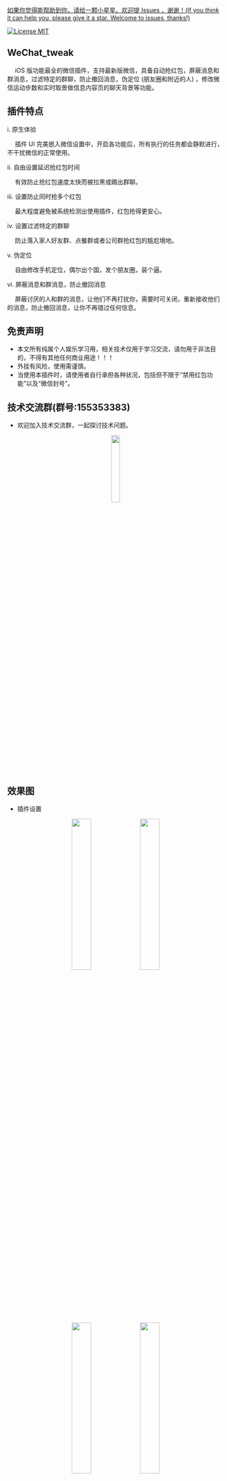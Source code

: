 [如果你觉得能帮助到你，请给一颗小星星。欢迎提 Issues ，谢谢！(If you think it can help you, please give it a star. Welcome to issues, thanks!)](https://github.com/dgynfi/WeChat_tweak)

[![License MIT](https://img.shields.io/badge/license-MIT-green.svg?style=flat)](LICENSE)&nbsp;

## WeChat_tweak

&emsp;  iOS 版功能最全的微信插件，支持最新版微信，具备自动抢红包，屏蔽消息和群消息，过滤特定的群聊，防止撤回消息，伪定位 (朋友圈和附近的人) ，修改微信运动步数和实时取景做信息内容页的聊天背景等功能。

## 插件特点

i. 原生体验

&emsp; 插件 UI 完美嵌入微信设置中，开启各功能后，所有执行的任务都会静默进行，不干扰微信的正常使用。

ii. 自由设置延迟抢红包时间

&emsp; 有效防止抢红包速度太快而被拉黑或踢出群聊。

iii. 设置防止同时抢多个红包

&emsp; 最大程度避免被系统检测出使用插件，红包抢得更安心。

iv. 设置过滤特定的群聊

&emsp; 防止落入家人好友群、点餐群或者公司群抢红包的尴尬境地。

v. 伪定位 

&emsp; 自由修改手机定位，偶尔出个国，发个朋友圈，装个逼。

vi. 屏蔽消息和群消息，防止撤回消息

&emsp; 屏蔽讨厌的人和群的消息，让他们不再打扰你，需要时可关闭，重新接收他们的消息，防止撤回消息，让你不再错过任何信息。

## 免责声明

- 本文所有纯属个人娱乐学习用，相关技术仅用于学习交流，请勿用于非法目的，不得有其他任何商业用途！！！
- 外挂有风险，使用需谨慎。
- 当使用本插件时，请使用者自行承担各种状况，包括但不限于“禁用红包功能”以及“微信封号”。

## 技术交流群(群号:155353383) 

- 欢迎加入技术交流群，一起探讨技术问题。

<div align=center>
<img src="https://github.com/dgynfi/WeChat_tweak/raw/master/images/qq155353383.jpg" width="20%" />
</div>

## 效果图

- 插件设置

<div align=center>
<img src="https://github.com/dgynfi/WeChat_tweak/raw/master/images/WCPlugin_settings.gif" width="30%" />&nbsp; 
<img src="https://github.com/dgynfi/WeChat_tweak/raw/master/images/WCPlugin_settings_01.png" width="30%" />
<br /> 
<img src="https://github.com/dgynfi/WeChat_tweak/raw/master/images/WCPlugin_settings_02.png" width="30%" />&nbsp; 
<img src="https://github.com/dgynfi/WeChat_tweak/raw/master/images/WCPlugin_settings_03.png" width="30%" />
</div>

- 插件应用

<div align=center>
<img src="https://github.com/dgynfi/WeChat_tweak/raw/master/images/WCPlugin_applying_01.gif" width="30%" />&nbsp; 
<img src="https://github.com/dgynfi/WeChat_tweak/raw/master/images/WCPlugin_applying_02.gif" width="30%" />
</div>

- 伪定位

<div align=center>
<img src="https://github.com/dgynfi/WeChat_tweak/raw/master/images/Fake_location_applying.gif" width="30%" />
</div>

- 防止撤回消息

<div align=center>
<img src="https://github.com/dgynfi/WeChat_tweak/raw/master/images/Prevent_msg_revocation.png" width="30%" />
</div>

## 基本原理

&emsp; 在 App 启动时，通过 dyld (the dynamic link editor) 加载我们注入的动态库，从而进行 hook ，而之所以能够执行注入的动态库，是因为使用了 mobilesubstrate 库，这个库能在程序运行的时候动态加载注入的动态库，而非越狱手机里面是没有的，所以我们需要直接将这个库打包进 ipa 中，使用它的 API 实现注入。mobilesubstrate 库在我的 [github](Dynamic%20library/dylib ) 中有提供，即是 libsubstrate.dylib 。

## 打开终端

&emsp; Terminal 一般 Mac 电脑自带，打开 Terminal 执行后续操作。

<div align=center>
<img src="https://github.com/dgynfi/WeChat_tweak/raw/master/images/Terminal.png" width="20%" />
</div>

## 安装 theos

&emsp; theos 是一个越狱开发工具包，它可以生成 iOS app 以及 tweak 等程序的框架，并提供 makefile 来编译、打包和安装。

- 从 Github 下载 theos ，进行如下操作：

```
export THEOS=/opt/theos
rm -rf $THEOS # 如果之前已经安装过 theos，请先删除，然后下载最新版
sudo git clone --recursive https://github.com/theos/theos.git $THEOS
```

&emsp; 执行命令后，显示如下：

```
Cloning into '/opt/theos'...
remote: Enumerating objects: 18, done.
remote: Counting objects: 100% (18/18), done.
remote: Compressing objects: 100% (14/14), done.
remote: Total 8802 (delta 4), reused 9 (delta 4), pack-reused 8784
Receiving objects: 100% (8802/8802), 2.20 MiB | 9.00 KiB/s, done.
Resolving deltas: 100% (5467/5467), done.
Submodule 'vendor/dm.pl' (https://github.com/theos/dm.pl.git) registered for path 'vendor/dm.pl'
Submodule 'vendor/include' (https://github.com/theos/headers.git) registered for path 'vendor/include'
Submodule 'vendor/lib' (https://github.com/theos/lib.git) registered for path 'vendor/lib'
Submodule 'vendor/logos' (https://github.com/theos/logos.git) registered for path 'vendor/logos'
Submodule 'vendor/nic' (https://github.com/theos/nic.git) registered for path 'vendor/nic'
Cloning into '/opt/theos/vendor/dm.pl'...
remote: Enumerating objects: 142, done.        
remote: Total 142 (delta 0), reused 0 (delta 0), pack-reused 142        
Receiving objects: 100% (142/142), 54.20 KiB | 9.00 KiB/s, done.
Resolving deltas: 100% (72/72), done.
...
...
...
Submodule path 'vendor/include/rocketbootstrap/LightMessaging': checked out '496257b11c3e906333797639355db9a43015eb50'
Submodule path 'vendor/lib': checked out 'b1d502cc632ec349f8e2b3df9d7630bad64fd25e'
Submodule path 'vendor/logos': checked out 'a54760ea60acf45fa48267b9fb344c0317d9351c'
Submodule path 'vendor/nic': checked out '794d210f81198c6aef4f0ab8d04bd74ffe149f51'
```

- 配置 ldid

&emsp; ldid 是用于对 iOS 可执行文件进行签名的工具，可以在越狱 iOS 中替换 Xcode 自带的签名工具。

&emsp; 从 [http://joedj.net/ldid](http://joedj.net/ldid) 下载，将其移动到 /opt/theos/bin 目录下，然后设置可执行权限。

```
# cd <下载ldid的目录>
cd ~/Downloads/
sudo mv ldid /opt/theos/bin
sudo chmod 777 /opt/theos/bin/ldid
```

- 配置环境变量

&emsp; 使用命令 `vi ~/.bash_profile` 或者 `open -e ~/.bash_profile` ，在 .bash_profile 文件的最后加入 (否则每次重启 Terminal 都要重新 export)

```
export PATH=/opt/theos/bin:$PATH
export THEOS=/opt/theos
```

&emsp; 保存并退出，使用命令 `source ~/.bash_profile` ，立即生效。

- PS:  也可以使用 [iOSOpenDev](http://iosopendev.com)

&emsp; iOSOpenDev 集成在 Xcode 中，提供了一些模板，可直接使用 Xcode 进行开发。只是这个工具停止更新，对高版本的 Xcode 不能很好地支持。本人安装遇到了许多问题，通过查阅许多的资料，最后在 Xcode 中显示了该工具。若安装失败，则参考 [iOSOpenDev Wiki](https://github.com/kokoabim/iOSOpenDev/wiki) 或者其它资料。

## tweak

### 何谓 tweak ?

&emsp; tweak 定义是：对复杂的系统—通常是电子设备—进行微调或修改来增强其功能。而在 iOS 当中，tweak  是指那些能够增强其它进程功能的 dylib 。可以将 tweak 理解为一个外挂，只不过这个外挂是以动态链接库的方式注入到目标应用当中。我们已经很了解外挂其实就是用来做一些原本的应用无法做到的事情。

### 创建 tweak

&emsp; 使用 nic.pl 创建 tweak ，若提示无此命令，请根据上述步骤配置环境变量，或者不嫌麻烦使用 /opt/theos/bin/nic.pl ，根据提示选择 iphone/tweak ，接着分别输入：

- 项目名
- 该 deb 包的名字（类似 bundle identifier，此 bundle identifier 与要 hook 的 app 的 bundle identifier 不是同一个）
- 作者/维护者
- tweak 作用对象的 bundle identifier（比如微信为com.tencent.xin）
- tweak 安装完成后需要重启的应用名（比如微信为WeChat）

&emsp; 如下图所示：

<div align=center>
<img src="https://github.com/dgynfi/WeChat_tweak/raw/master/images/nic_create_tweak.png" width="60%" />
</div>

&emsp; 完成后会看到四个文件( make 后将生成 .theos 、obj 文件夹)：Makefile &nbsp; wcodtplugin.plist &nbsp; control &nbsp; Tweak.xm 。

- Makefile

&emsp; 工程用到的文件、框架、库等信息。该文件过于简单，还需要添加一些信息，如：<br />

&emsp; 指定处理器架构 `ARCHS = armv7 arm64` <br />
&emsp; 指定 SDK 版本 `TARGET = iphone:latest:8.0` <br />
&emsp; 导入所需的 framework 等。<br />

&emsp; 修改后的 Makefile 文件如下所示：

```
ARCHS = armv7 arm64
TARGET = iphone:latest:8.0
THEOS_MAKE_PATH = /opt/theos/makefiles

include $(THEOS_MAKE_PATH)/common.mk

TWEAK_NAME = wcodtplugin
$(TWEAK_NAME)_FILES = $(wildcard src/*.m) src/Tweak.xm
$(TWEAK_NAME)_FRAMEWORKS = UIKit AVFoundation CoreLocation

src/xxa.m_CFLAGS = -fobjc-arc
...
src/xxz.m_CFLAGS = -fobjc-arc

include $(THEOS_MAKE_PATH)/tweak.mk

after-install::
    install.exec "killall -9 WeChat"
```

- wcodtplugin.plist

&emsp; 该文件中的 Bundles : 指定 bundle 为 tweak 的作用对象，也可添加多个 bundle ，指定多个为 tweak 作用对象。

<div align=center>
<img src="https://github.com/dgynfi/WeChat_tweak/raw/master/images/tweak_plist.png" width="60%" />
</div>

- control

&emsp; 该 tweak 所需的基本信息 (其实大部分都是创建 tweak 所填写的信息) 

```
Package: com.aple.wcodtplugin
Name: wcodtplugin
Depends: mobilesubstrate
Version: 0.0.1 # 版本号
Architecture: iphoneos-arm
Description: An awesome MobileSubstrate tweak! # 填写项目描述
Maintainer: dyf # 维护者
Author: dyf # 作者
Section: Tweaks
```

- Tweak.xm

&emsp; 重点文件，用来编写 hook 代码，因为支持 Logos 和 C/C++ 语法，可以让我们不用去写一些 runtime 方法 (必要时候还是要写) ，从而进行 hook 。

&emsp; PS:  .x 文件支持 Logos 语法，.xm 文件支持 Logos 和 C/C++ 语法。

### Logos 常用语法

- %hook

&emsp; 指定需要 hook 的类，以%end结尾。

- %orig

&emsp; 在 %hook 内部使用，执行 hook 住的方法原代码。

- %new

&emsp; 在 %hook 内部使用，给 class 添加新方法，与 class_addMethod 相同。<br />
&emsp; 与 Category 中添加方法的区别：Category 为编译时添加，class_addMethod 为动态添加。<br />
&emsp; warning ：添加的方法需要在 @interface 中进行声明。 <br />

- %c

&emsp; 获取一个类，等同于 objc_getClass 、NSClassFromString 。

- MSHookIvar<id>(self, "m_tableViewMgr")

&emsp; 在 %hook 内部使用，获取一个类的私有成员变量。

> %hook、%log、%orig 等都是 mobilesubstrate 的 MobileHooker 模块提供的宏，除此之外还有 %group  %init  %ctor 等，其实也就是把 method swizzling 相关的方法封装成了各种宏标记，若想深入了解，请左转 [Google](https://www.google.com) 或者 [Baidu](https://www.baidu.com) 。

### 编写 Tweak.xm

&emsp; 在熟悉各种语法之后，可以进行编写代码了，其中 MMUIViewController 为微信的基础的 ViewController 。我们通过 hook viewDidApper: 来进行 Hello World! 弹窗。 

&emsp; 编写一个 hook 接口声明头文件 `HookInterfaceStatment.h`，代码如下：

```
@interface MMUIViewController : UIViewController

- (void)startLoadingBlocked;
- (void)startLoadingNonBlock;
- (void)startLoadingWithText:(NSString *)text;
- (void)stopLoading;
- (void)stopLoadingWithFailText:(NSString *)text;
- (void)stopLoadingWithOKText:(NSString *)text;

// Added method.
- (void)helloWorld;

@end
```

&emsp; 编写 Tweak.xm ，代码如下：

```
#import "HookInterfaceStatment.h"

%hook MMUIViewController

- (void)viewWillAppear:(_Bool)arg1 {
    %orig;
    [self helloWorld];
}

%new
- (void)helloWorld {
    UIAlertController *alertController = ({
        UIAlertController *_alertController = [UIAlertController alertControllerWithTitle:@"Hello World!" message:nil preferredStyle:UIAlertControllerStyleAlert];
        [_alertController addAction:[UIAlertAction actionWithTitle:@"确定" style:UIAlertActionStyleDestructive handler:^(UIAlertAction * _Nonnull action) {}]];
        [_alertController addAction:[UIAlertAction actionWithTitle:@"取消" style:UIAlertActionStyleCancel handler:^(UIAlertAction * _Nonnull action) {}]];
        _alertController;
    });
    [self presentViewController:alertController animated:YES completion:NULL];
}

%end
```

### 编译

&emsp; 使用 `make` 进行编译，若想重新编译，则先 `make clean` 。make 编译完成后，在当前文件夹下面将生成两个文件夹: .theos 与 obj ，其中编译完成的动态库就在 .thoes/obj/debug 的下面，与工程名相同。

- 问题1

```
Makefile:6: theos/makefiles/common.mk: Not a directory
Makefile:25: /tweak.mk: No such file or directory
make: *** No rule to make target `/tweak.mk'.  Stop.
```

&emsp; 解决办法：首先确保安装并配置了 theos ，其次修改 Makefile 文件，在 `$(THEOS)/makefiles` 代码行上方定义 `THEOS_MAKE_PATH = /opt/theos/makefiles` ，将 `$(THEOS)/makefiles` 替换成 `$(THEOS_MAKE_PATH)` 。

- 问题2

```
bash: ldid: command not found
make[2]: *** [/Users/xxx/Desktop/wcodtplugin/.theos/obj/debug/wcodtplugin.dylib] Error 6
rm /Users/xxx/Desktop/wcodtplugin/.theos/obj/debug/wcodtplugin.dylib.47ba6b93.unsigned
make[1]: *** [internal-library-all_] Error 2
make: *** [wcodtplugin.all.tweak.variables] Error 2
```

&emsp; 解决办法：按照配置 ldid 步骤执行，重新编译。

- 问题3

```
xcrun: error: SDK "iphoneos" cannot be located
xcrun: error: SDK "iphoneos" cannot be located
==> Error: You do not have any SDKs in /Library/Developer/CommandLineTools/Platforms/iPhoneOS.platform/Developer/SDKs or /opt/theos/sdks.
make: *** [before-all] Error 1
```

&emsp; 解决办法：在终端执行命令 `sudo xcode-select --switch /Applications/Xcode.app` 即可。


- 问题4 (代码报错)

```
> Making all for tweak wcodtplugin…
==> Preprocessing Tweak.xm…
==> Compiling Tweak.xm (armv7)…
Tweak.xm:5:26: error: expected ';' after expression
... UIAlertController *_alertController = [UIAlertController alertControllerWithTitle...
                            ^
                            ;
1 error generated.
make[3]: *** [/Users/xxx/Desktop/wcodtplugin/.theos/obj/debug/armv7/Tweak.xm.8aee9f68.o] Error 1
rm /Users/xxx/Desktop/wcodtplugin/.theos/obj/debug/armv7/Tweak.xm.mm
make[2]: *** [/Users/xxx/Desktop/wcodtplugin/.theos/obj/debug/armv7/wcodtplugin.dylib] Error 2
make[1]: *** [internal-library-all_] Error 2
make: *** [wcodtplugin.tweak.variables] Error 2
```

&emsp; 解决办法：根据错误提示，找到报错的代码进行修改，重新编译。

- 问题5 (打包出错)

```
> Making all for tweak wcodtplugin…
make[2]: Nothing to be done for `internal-library-compile'.
> Making stage for tweak wcodtplugin…
Can't locate IO/Compress/Lzma.pm in @INC (you may need to install the IO::Compress::Lzma module) (@INC contains: /usr/local/Cellar/perl/5.26.2/lib/perl5/site_perl/5.26.2/darwin-thread-multi-2level /usr/local/Cellar/perl/5.26.2/lib/perl5/site_perl/5.26.2 /usr/local/Cellar/perl/5.26.2/lib/perl5/5.26.2/darwin-thread-multi-2level /usr/local/Cellar/perl/5.26.2/lib/perl5/5.26.2 /usr/local/lib/perl5/site_perl/5.26.2/darwin-thread-multi-2level /usr/local/lib/perl5/site_perl/5.26.2) at /opt/theos/bin/dm.pl line 12.
BEGIN failed--compilation aborted at /opt/theos/bin/dm.pl line 12.
make: *** [internal-package] Error 2
```

&emsp; 解决办法：

```
1. /opt/theos/vendor/dm.pl/dm.pl
# 注释掉第12、13行
# use IO::Compress::Lzma;
# use IO::Compress::Xz;

2. /opt/theos/makefiles/package/deb.mk
# 第6行 lzma 改为 gzip
_THEOS_PLATFORM_DPKG_DEB_COMPRESSION ?= gzip
```

&emsp; 最后重新 make package ，成功了。

## 目录介绍

- [Dynamic library](Dynamic%20library) - dylib 目录 (Raw Dynamic Library) 和 modify 目录 (Modified Dynamic Library) ，可直接拿来注入。
- [Hook-Tools](Hook-Tools) - Hook 使用的工具。
    - dumpdecrypted - 用于解密 iOS 的可执行文件，砸壳时可不需要。
    - otool - 一般 Mac 自带，用于查看解密后文件的依赖项检查。
    - install_name_tool - 一般 Mac 自带，更改动态库的依赖。
    - yoyolib - 用于向 iOS 的可执行文件中注入 dylib 。
    - optool - 将动态库注入目标二进制文件中。
    - class-dump - 导出app所有头文件 (`class-dump -s -S -H ~/Desktop/xx.app -o ~/Desktop/xx-headers`)。
    - ldid - 用于对 iOS 可执行文件进行签名的工具，在越狱 iOS 中替换 Xcode 自带的签名工具。
    - PackageApplication -  主要用来通过脚本打包 ipa 文件。
    - 010Editor701 - 一款全新概念的十六进制编辑器，其最强大的功能在于支持模板和脚本操作。
        - [010Editor 最新版 8.0.1 逆向分析](https://www.52pojie.cn/forum.php?mod=viewthread&tid=684119&page=)
    - MachOView - 用于对 mach-o 文件分析的工具。
    - DYFCodesign - 用于对 iOS app 进行脚本重签名。
    - [ios-app-signer](https://github.com/dgynfi/OpenSource#Mac) - 打包 ipa 与重签名图形化工具。
    - iOSOpenDev - Xcode 增强工具，通过它生成用于注入的 dylib 库。建议用 theos 编译 tweak 项目生成注入的 dylib 库。
- [Resources](Resources) - Icon 目录 (带抢红包的Icon) 、 wav 目录 (音频文件) 和 WC_7_0_5_Headers 目录 (微信7.0.5头文件) 等。
- [WeChatPluginDev](WeChatPluginDev/wapleodtcorexpc) - 微信插件 tweak 源码开发。

## 获取砸壳版本的微信

1. 直接在 PP 助手下载

2. 百度网盘下载

&emsp; [https://pan.baidu.com/s/1eT3tgfQRjIHUu3PL77YY9Q - 提取码：o8sa](https://pan.baidu.com/s/1eT3tgfQRjIHUu3PL77YY9Q)

3. SSH 服务

&emsp; 实现在越狱手机上远程进行 ssh 服务，在 Cydia 中安装 OpenSSH 。

- ssh : 远程登录

```
# 指令 ssh user@ip
ssh mobile@192.168.6.6
```

- scp : 远程拷贝

&emsp; 本地文件拷贝到 iOS 上 (若从 iOS 上拷贝到本地，则相反) 。

```
# 指令 scp /path/to/localFile user@ip:/path/to/remoteFile
scp ~/Desktop/icon.png root@192.168.6.6:/var/tmp/
```

> 注意，OpenSSH 默认登录密码为 alpine ，iOS 上的用户只有 root 和 mobile，修改密码使用 passwd root (mobile) 。

4. 使用 Clutch 对越狱手机上的应用进行砸壳

- 将 Cluth 仓库 clone 到本地：

```
git clone https://github.com/KJCracks/Clutch
cd Clutch
```

- 使用 Xcode 进行构建，得到可执行文件：

```
xcodebuild -project Clutch.xcodeproj -configuration Release ARCHS="armv7 arm64" build
```

- 将可执行文件 clutch 拷贝到手机上：

```
scp Clutch/clutch root@<your.device.ip>:/usr/bin/
```

- 先 ssh 到越狱手机上，然后查看当前安装的应用：

```
ssh root@<your.device.ip>

# 列出当前安装的应用
clutch -i

# Installed apps:
# 1: WeChat <com.tencent.xin>
# ...
```

- 开始砸壳

```
# clutch -d <bundle identifier>
clutch -d com.tencent.xin

# Zipping WeChat.app
# Swapping architectures..
# ASLR slide: 0xb3000
# ...
# writing new checksum
# DONE: /private/var/mobile/Documents/Dumped/com.tencent.xin-iOS9.2-(Clutch-2.0.4).ipa
# Finished dumping com.tencent.xin in 76.9 seconds
```

- 将砸完壳的 ipa 包拷回 Mac 电脑上

```
mv /private/var/mobile/Documents/Dumped/com.tencent.xin-iOS9.2-\(Clutch-2.0.4\).ipa /private/var/mobile/Documents/Dumped/WeChat.ipa

scp root@<your.device.ip>:/private/var/mobile/Documents/Dumped/WeChat.ipa ~/Desktop/
```

## 注入动态库和重签名打包应用

&emsp; 以微信 7.0.5 版本为例，执行下列操作：

### 解压 ipa (Unzip ipa)

```
# cd <微信ipa下载目录>
cd ~/Downloads/

unzip -o 微信-7.0.5\(越狱应用\).ipa -d ./

# 静默解压
# unzip -q -o 微信-7.0.5\(越狱应用\).ipa -d ./

# 将 Payload 移至桌面
mv ./Payload/ ~/Desktop/
```

### 查看 app 是否被加密 (Check app)

&emsp; otool 可以输出 app 的 load commands，然后通过查看 cryptid 这个标志位来判断 app 是否被加密，1代表加密，0代表被解密。

```
# 进入桌面
cd ~/Desktop/

# 查看 app 是否被加密
otool -l Payload/WeChat.app/WeChat | grep -B 2 crypt
```

&emsp; 结果显示如下：

```
otool -l Payload/WeChat.app/WeChat | grep -B 2 crypt
          cmd LC_ENCRYPTION_INFO_64
      cmdsize 24
     cryptoff 16384
    cryptsize 100237312
      cryptid 0
```

### 克隆仓库 (Clone Repository)

```
# 进入桌面
cd ~/Desktop/

# 克隆
git clone https://github.com/dgynfi/WeChat_tweak.git
```

### 编译 tweak 项目 (Compile Tweak Project)

```
cd WeChat_tweak/WeChatPluginDev/wapleodtcorexpc/
# compile
make
```

<div align=center>
<img src="https://github.com/dgynfi/WeChat_tweak/raw/master/images/tweak_make.png" width="60%" />
</div>

&emsp; 编译时出现的问题或错误，请查看上述[问题描述和解决方法](#编译)。

&emsp; 将动态库拷贝至桌面：

```
# 将 wapleodtcorexpc.dylib 库拷贝至桌面
cp .theos/obj/debug/wapleodtcorexpc.dylib ~/Desktop/

# 直接打开目录，将 wapleodtcorexpc.dylib 库拷贝或拖拽至桌面
# open .theos/obj/debug/
```

### 更改动态库的依赖 (Change Dynamic Library Dependencies)

&emsp; 将 libsubstrate.dylib 库拷贝至桌面：

```
# 进入桌面
cd ~/Desktop/

# 将 libsubstrate.dylib 库拷贝至桌面
cp WeChat_tweak/Dynamic\ library/dylib/libsubstrate.dylib ~/Desktop/
```

&emsp; 右键 wapleodtcorexpc.dylib ，选择显示简介，在名称与扩展名处将 wapleodtcorexpc.dylib 修改成 wapleodtcorexpc ，回车并移除。

<div align=center>
<img src="https://github.com/dgynfi/WeChat_tweak/raw/master/images/rm_ext.png" width="60%" />
</div>

&emsp; 同理，右键 libsubstrate.dylib ，选择显示简介，在名称与扩展名处将 libsubstrate.dylib 修改成 waplesubstrate ，回车并移除。

&emsp; 执行更改动态库的依赖命令：

```
install_name_tool -change /Library/Frameworks/CydiaSubstrate.framework/CydiaSubstrate @loader_path/waplesubstrate wapleodtcorexpc
```

&emsp; 查看依赖项，检查是否更改成功，使用以下命令：

```
otool -L wapleodtcorexpc
```

&emsp; 显示如下：

```
wapleodtcorexpc (architecture armv7):
    /Library/MobileSubstrate/DynamicLibraries/wapleodtcorexpc.dylib (compatibility version 0.0.0, current version 0.0.0)
    /usr/lib/libobjc.A.dylib (compatibility version 1.0.0, current version 228.0.0)
    /System/Library/Frameworks/Foundation.framework/Foundation (compatibility version 300.0.0, current version 1570.15.0)
    /System/Library/Frameworks/CoreFoundation.framework/CoreFoundation (compatibility version 150.0.0, current version 1570.15.0)
    /System/Library/Frameworks/UIKit.framework/UIKit (compatibility version 1.0.0, current version 61000.0.0)
    /System/Library/Frameworks/AVFoundation.framework/AVFoundation (compatibility version 1.0.0, current version 2.0.0)
    /System/Library/Frameworks/CoreLocation.framework/CoreLocation (compatibility version 1.0.0, current version 2245.12.30)
    @loader_path/waplesubstrate (compatibility version 0.0.0, current version 0.0.0)
    /usr/lib/libc++.1.dylib (compatibility version 1.0.0, current version 400.9.4)
    /usr/lib/libSystem.B.dylib (compatibility version 1.0.0, current version 1252.250.1)
    /System/Library/Frameworks/CoreVideo.framework/CoreVideo (compatibility version 1.2.0, current version 1.5.0)
wapleodtcorexpc (architecture arm64):
    /Library/MobileSubstrate/DynamicLibraries/wapleodtcorexpc.dylib (compatibility version 0.0.0, current version 0.0.0)
    /usr/lib/libobjc.A.dylib (compatibility version 1.0.0, current version 228.0.0)
    /System/Library/Frameworks/Foundation.framework/Foundation (compatibility version 300.0.0, current version 1570.15.0)
    /System/Library/Frameworks/CoreFoundation.framework/CoreFoundation (compatibility version 150.0.0, current version 1570.15.0)
    /System/Library/Frameworks/UIKit.framework/UIKit (compatibility version 1.0.0, current version 61000.0.0)
    /System/Library/Frameworks/AVFoundation.framework/AVFoundation (compatibility version 1.0.0, current version 2.0.0)
    /System/Library/Frameworks/CoreLocation.framework/CoreLocation (compatibility version 1.0.0, current version 2245.12.30)
    @loader_path/waplesubstrate (compatibility version 0.0.0, current version 0.0.0)
    /usr/lib/libc++.1.dylib (compatibility version 1.0.0, current version 400.9.4)
    /usr/lib/libSystem.B.dylib (compatibility version 1.0.0, current version 1252.250.1)
    /System/Library/Frameworks/CoreVideo.framework/CoreVideo (compatibility version 1.2.0, current version 1.5.0)
```

&emsp; CydiaSubstrate 只有越狱的手机上才有，因此我们需要手动更改并导入。从上可见，`/Library/Frameworks/CydiaSubstrate.framework/CydiaSubstrate` 更改成了 `@loader_path/waplesubstrate` ，这表明动态库的依赖更改成功。

### 移除架构 (Remove Architectures) 

&emsp; 对于没有强迫证的同学来说，这步可略过。目前 `WeChat` 可执行文件只有 `arm64` 架构，在以前版本中，若移除 `armv7` 架构，则可以大大减少包的大小，以节省手机空间。

```
# 进入桌面，确保当前在桌面上操作
cd ~/Desktop/

lipo -info waplesubstrate 
# Architectures in the fat file: waplesubstrate are: armv7 arm64 

lipo waplesubstrate -remove armv7 -output ./waplesubstrate 

lipo -info waplesubstrate 
# Architectures in the fat file: waplesubstrate are: arm64 

lipo -info wapleodtcorexpc 
# Architectures in the fat file: wapleodtcorexpc are: armv7 arm64

lipo wapleodtcorexpc -remove armv7 -output ./wapleodtcorexpc

lipo -info wapleodtcorexpc 
# Architectures in the fat file: wapleodtcorexpc are: arm64
```

### 注入动态库 (Install Dynamic Libraries)

```
# 进入桌面，确保当前在桌面上操作
# cd ~/Desktop/

# @executable_path 是一个环境变量，指的是二进制文件所在的路径
./WeChat_tweak/Hook-Tools/optool install -c load -p "@executable_path/wapleodtcorexpc" -t Payload/WeChat.app/WeChat
```

&emsp; 注入过程显示如下：

```
Found thin header...
Inserting a LC_LOAD_DYLIB command for architecture: arm64
Successfully inserted a LC_LOAD_DYLIB command for arm64
Writing executable to Payload/WeChat.app/WeChat...
```

&emsp; 将动态库拷贝至二进制文件所在的目录，操作如下：

```
# 进入桌面，确保当前在桌面上操作
# cd ~/Desktop/

# 将动态库拷贝至二进制文件所在的目录
cp waplesubstrate wapleodtcorexpc Payload/WeChat.app/
```

### 打开 WeChat.app 目录 (Open WeChat.app)

- 进入 WeChat.app 目录

<div align=center>
<img src="https://github.com/dgynfi/WeChat_tweak/raw/master/images/show_wechatapp_dir.png" width="60%" />
</div>

- 找出 Info.plist 文件

<div align=center>
<img src="https://github.com/dgynfi/WeChat_tweak/raw/master/images/found_Info.plist.png" width="60%" />
</div>

&emsp; 双击，默认 Xcode 打开，修改 Info.plist 中的 Bundle display name 和 Bundle identifier，将 WeChatBundleVersion 的 Value 修改成 Bundle version 的 Value，将 URL types -> URL identifier 修改成新的 Bundle identifier，删除 build_time, by, path, rev, tag, uuid, ver 等 Key。

- 删除 PlugIns 和 Watch 目录中的文件

<div align=center>
<img src="https://github.com/dgynfi/WeChat_tweak/raw/master/images/del_files.png" width="60%" />
</div>

- 删除 _CFBundleDisplayName

&emsp; 删除  zh_CN.lproj  InfoPlist.strings  _CFBundleDisplayName  <br />
&emsp; 删除  zh_HK.lproj  InfoPlist.strings  _CFBundleDisplayName  <br />
&emsp; 删除  zh_TW.lproj  InfoPlist.strings  _CFBundleDisplayName  <br />
&emsp; 删除  en.lproj         InfoPlist.strings  _CFBundleDisplayName  <br />

- 删除 Entitlements

&emsp; 删除  Entitlements_for_appstore.plist  <br />
&emsp; 删除  Entitlements_for_ext.plist  <br />
&emsp; 删除  Entitlements_for_jailbreak.plist  <br />
&emsp; 删除  Entitlements_wc_for_ext.plist  <br />
&emsp; 删除  Entitlements_wc.plist  <br />
&emsp; 删除  Entitlements_wx_for_ext.plist  <br />
&emsp; 删除  Entitlements_wx.plist  <br />

 ### 重签名动态库 (Resign Dynamic Libraries)

&emsp; 打开钥匙串访问

<div align=center>
<img src="https://github.com/dgynfi/WeChat_tweak/raw/master/images/keychain_access.png" width="20%" />
</div>

&emsp; 点击登录 -> 我的证书，找出要签名的证书，右击显示简介，找到常用名称，然后拷贝后面的字符串。

&emsp; 执行重签名：

```
codesign -f -s "iPhone Developer: xxx@qq.com (9ZU3R2F3D4)" Payload/WeChat.app/waplesubstrate 
# Payload/WeChat.app/waplesubstrate: replacing existing signature

codesign -f -s "iPhone Developer: xxx@qq.com (9ZU3R2F3D4)" Payload/WeChat.app/wapleodtcorexpc
# Payload/WeChat.app/wapleodtcorexpc: replacing existing signature

codesign -f -s "iPhone Developer: xxx@qq.com (9ZU3R2F3D4)" Payload/WeChat.app/Frameworks/andromeda.framework
# Payload/WeChat.app/Frameworks/andromeda.framework: replacing existing signature

codesign -f -s "iPhone Developer: xxx@qq.com (9ZU3R2F3D4)" Payload/WeChat.app/Frameworks/mars.framework
# Payload/WeChat.app/Frameworks/mars.framework: replacing existing signature

codesign -f -s "iPhone Developer: xxx@qq.com (9ZU3R2F3D4)" Payload/WeChat.app/Frameworks/marsbridgenetwork.framework
# Payload/WeChat.app/Frameworks/marsbridgenetwork.framework: replacing existing signature

codesign -f -s "iPhone Developer: xxx@qq.com (9ZU3R2F3D4)" Payload/WeChat.app/Frameworks/matrixreport.framework
# Payload/WeChat.app/Frameworks/matrixreport.framework: replacing existing signature

codesign -f -s "iPhone Developer: xxx@qq.com (9ZU3R2F3D4)" Payload/WeChat.app/Frameworks/OpenSSL.framework
# Payload/WeChat.app/Frameworks/OpenSSL.framework: replacing existing signature

codesign -f -s "iPhone Developer: xxx@qq.com (9ZU3R2F3D4)" Payload/WeChat.app/Frameworks/ProtobufLite.framework
# Payload/WeChat.app/Frameworks/ProtobufLite.framework: replacing existing signature
```

### 重签名应用 (Resign app)

&emsp; 打开 Provisioning Profiles 目录

```
# 打开 Provisioning Profiles 目录
open ~/Library/MobileDevice/Provisioning\ Profiles/ 
```

&emsp; 在 Finder 工具栏选择以分栏或画廊方式显示，然后逐一点击 xxx.mobileprovision 文件，找出相匹配的 Bundle identifier 的配置文件 。也可以直接从苹果开发者后台下载证书和  xxx.mobileprovision 配置文件，导入证书或 p12 文件和 xxx.mobileprovision 配置文件 (可直接使用) 。

&emsp; 或者用 cat 命令逐一查看 xxx.mobileprovision 文件

```
cat ~/Library/MobileDevice/Provisioning\ Profiles/ece5c913-5c15-45fd-82e3-90f23739521f.mobileprovision
...
cat ~/Library/MobileDevice/Provisioning\ Profiles/269bffd1-3743-4014-bf07-4eb94c048460.mobileprovision
```

&emsp; 将 xxx.mobileprovision 文件拷贝至桌面

```
cp ~/Library/MobileDevice/Provisioning\ Profiles/269bffd1-3743-4014-bf07-4eb94c048460.mobileprovision ~/Desktop/wcpl_adhoc.mobileprovision
```

&emsp; 执行重签名应用：

```
# 进入桌面，确保当前在桌面上操作
cd ~/Desktop/

./WeChat_tweak/Hook-Tools/DYFCodesign Payload/ "iPhone Developer: xxx@qq.com (9ZU3R2F3D4)" wcpl_adhoc.mobileprovision 
# /Users/xxx/Desktop/Payload/WeChat.app: replacing existing signature
```

### 打包应用 (Package app)

- 方法一

```
# 进入桌面，确保当前在桌面上操作
# cd ~/Desktop/

zip -r WeChat_705_New.ipa Payload/

# 静默压缩
# zip -qr WeChat_705_New.ipa Payload/
```

- 方法二

&emsp; **PackageApplication** 主要用来通过脚本打包 ipa 文件，然而从 **Xcode 8.2.1** 版本之后，就不建议使用了。所以每次更新 Xcode 版本，都要手动添加 **PackageApplication** 。

&emsp; **PackageApplication** 下载地址：

1. 百度网盘下载：

&emsp; [https://pan.baidu.com/s/1AjVW8hWYlVz3Cu9UJByQOQ - 提取码：4sqb](https://pan.baidu.com/s/1AjVW8hWYlVz3Cu9UJByQOQ)

2. Github下载：

&emsp; [https://github.com/dgynfi/WeChat_tweak/tree/master/Hook-Tools/](https://github.com/dgynfi/WeChat_tweak/tree/master/Hook-Tools/)

&emsp; 将下载的 **PackageApplication** 执行以下命令，并设置可执行权限：

```
chmod 777 ~/Downloads/PackageApplication
```

&emsp; Applications -> 右键 Xcode.app -> 显示包内容 -> Contents -> Developer -> platforms -> iPhoneOS.platform -> Developer -> usr -> bin，进入这个目录之后，将设置了可执行权限的 **PackageApplication** 复制到这个目录。

&emsp; 或者使用命令如下：

```
cp ~/Downloads/PackageApplication /Applications/Xcode.app/Contents/Developer/Platforms/iPhoneOS.platform/Developer/usr/bin
```

&emsp; 执行打包：

```
xcrun -sdk iphoneos PackageApplication -v Payload/WeChat.app -o ~/Desktop/WeChat_705_New.ipa
```

### 安装 ipa 

1. 最后使用 PP 助手/ ifunbox 安装 WeChat_705_New.ipa 。

2. 使用 Xcode -> Window -> Devices and Simulators ，右击自己的设备，选择 Connect via IP Adress...，输入设备的IP，然后点击 Connect ，最后在 INSTALLED APPS 处点击 “+” 号，然后选择 WeChat_705_New.ipa ，点击 Open ，然后漫长地等待安装，大约1 ~ 3分钟。

## 支持作者

&emsp; 如果你觉得这个插件对你有帮助 (帮你抢到了比之前更多的红包，帮你发在国外高大尚的朋友圈，帮你屏蔽了厌烦并叨扰的人和群，帮你不再错过任何消息，...) ，不妨进行一下小额捐赠，这样我会有更大的动力去更新和优化代码。

<div align=center>
<img src="https://github.com/dgynfi/WeChat_tweak/raw/master/images/WeChat_apprcode.jpg" width="30%" /> <br /> 
<img src="https://github.com/dgynfi/WeChat_tweak/raw/master/images/Alipay_paymentcode.jpg" width="30%" />
</div>

## Hook 版本下载

&emsp; Hook 的版本只需要按照解压 ipa (Unzip ipa)，重签名应用 (Resign app) ，打包应用 (Package app) ，安装 ipa 等步骤执行即可。

- 百度网盘下载：

&emsp; [https://pan.baidu.com/s/1KCwmMWzchaZDeZQSlNt6qg - 提取码：3eqb](https://pan.baidu.com/s/1KCwmMWzchaZDeZQSlNt6qg)

## 坐标拾取

- [百度地图-拾取坐标系统](http://api.map.baidu.com/lbsapi/getpoint/index.html)
- [高德地图-坐标拾取器](https://lbs.amap.com/console/show/picker)
- [腾讯地图-坐标拾取器](https://lbs.qq.com/tool/getpoint/index.html)

&emsp; 清华大学：116.333446,40.009557

## 免费证书

- [iOS个人证书真机调试及报错](https://www.jianshu.com/p/f31116a76ea9)
- [iOS Xcode8免证书真机调试（不越狱）](https://www.jianshu.com/p/5c1fb2cb293c)
- [IOS开发之免费证书+不越狱真机调试](https://www.cnblogs.com/iOS-mt/p/5454287.html)

&emsp; 免费证书能真机调试程序，通过 Xcode 登录自己的 Apple ID ，进入 TARGETS -> General 设置 Bundle Identifier ，勾选自动管理签名 (Automatically manage signing) ，自动生成完成后，可查看 Team, Provisioning Profile, Signing Certificate ，但免费证书有个缺点 ，其中 Provisioning Profile (xxx.mobileprovision) 文件有效期仅只有 7 天，过期后打开 Xcode 工程重新生成。我们在学习时可以利用免费证书重签名应用 (Resign app) ，但是长期使用，需要经常重签名。

## 建议

&emsp; 可以将动态库 wapleodtcorexpc 和 waplesubstrate 修改自己想要的名字，只需将 wapleodtcorexpc 工程名和 Makefile control xxx.plist 文件一同修改，然后从步骤【编译 tweak 项目 (Compile Tweak Project) 】重新开始操作。

## 我的简书

- [iOS逆向 -- 实现微信自动抢红包-伪定位-防撤回消息 (非越狱)](https://www.jianshu.com/p/8fa5f61af3e4)

## 参考文章

- [移动App入侵与逆向破解技术－iOS篇](https://mp.weixin.qq.com/s?__biz=MzA3NTYzODYzMg==&mid=2653577384&idx=1&sn=b44a9c9651bf09c5bea7e0337031c53c&scene=0#wechat_redirect)

- [蒸米的文章 - iOS冰与火之歌系列](https://github.com/zhengmin1989/MyArticles)

- [iOS微信抢红包Tweak安装教程](http://www.swiftyper.com/2016/01/25/ios-tweak-install-guide)

- [一步一步实现iOS微信自动抢红包(非越狱)](https://www.jianshu.com/p/189afbe3b429)

- [iOS应用逆向工程(第2版)](https://www.amazon.cn/gp/product/B00VFDVY7E/ref=as_li_tf_tl?ie=UTF8&camp=536&creative=3200&creativeASIN=B00VFDVY7E&linkCode=as2&tag=buginux-23)

## iOS逆向交流

- [iOS逆向交流社区 -  iOSRE](http://bbs.iosre.com)

